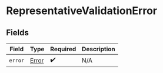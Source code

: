 # RepresentativeValidationError


## Fields

| Field                                 | Type                                  | Required                              | Description                           |
| ------------------------------------- | ------------------------------------- | ------------------------------------- | ------------------------------------- |
| `error`                               | [Error](../../models/errors/Error.md) | :heavy_check_mark:                    | N/A                                   |